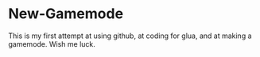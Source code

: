 # New-Gamemode

This is my first attempt at using github, at coding for glua, and at making a gamemode. Wish me luck.
